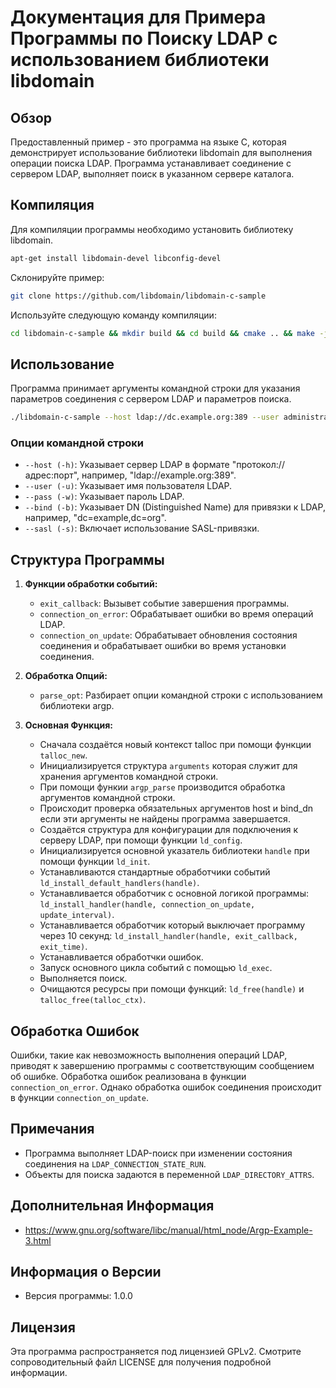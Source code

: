 # Документация для Примера Программы по Поиску LDAP с использованием библиотеки libdomain

## Обзор

Предоставленный пример - это программа на языке C, которая демонстрирует использование библиотеки libdomain для выполнения операции поиска LDAP.
Программа устанавливает соединение с сервером LDAP, выполняет поиск в указанном сервере каталога.

## Компиляция

Для компиляции программы необходимо установить библиотеку libdomain.

```bash
apt-get install libdomain-devel libconfig-devel
```

Склонируйте пример:
```bash
git clone https://github.com/libdomain/libdomain-c-sample
```

Используйте следующую команду компиляции:

```bash
cd libdomain-c-sample && mkdir build && cd build && cmake .. && make -j `nproc`
```

## Использование

Программа принимает аргументы командной строки для указания параметров соединения с сервером LDAP и параметров поиска.

```bash
./libdomain-c-sample --host ldap://dc.example.org:389 --user administrator --pass password --bind "dc=example,dc=org" --sasl
```

### Опции командной строки

- `--host (-h)`: Указывает сервер LDAP в формате "протокол://адрес:порт", например, "ldap://example.org:389".
- `--user (-u)`: Указывает имя пользователя LDAP.
- `--pass (-w)`: Указывает пароль LDAP.
- `--bind (-b)`: Указывает DN (Distinguished Name) для привязки к LDAP, например, "dc=example,dc=org".
- `--sasl (-s)`: Включает использование SASL-привязки.

## Структура Программы

1. **Функции обработки событий:**
   - `exit_callback`: Вызывет событие завершения программы.
   - `connection_on_error`: Обрабатывает ошибки во время операций LDAP.
   - `connection_on_update`: Обрабатывает обновления состояния соединения и обрабатывает ошибки во время установки соединения.

2. **Обработка Опций:**
   - `parse_opt`: Разбирает опции командной строки с использованием библиотеки argp.

3. **Основная Функция:**
   - Сначала создаётся новый контекст talloc при помощи функции `talloc_new`.
   - Инициализируется структура `arguments` которая служит для хранения аргументов командной строки.
   - При помощи функии `argp_parse` производится обработка аргументов командной строки.
   - Происходит проверка обязательных аргументов host и bind_dn если эти аргументы не найдены программа завершается.
   - Создаётся структура для конфигурации для подключения к серверу LDAP, при помощи функции `ld_config`.
   - Инициализируется основной указатель библиотеки `handle` при помощи функции `ld_init`.
   - Устанавливаются стандартные обработчики событий `ld_install_default_handlers(handle)`.
   - Устанавливается обработчик с основной логикой программы: `ld_install_handler(handle, connection_on_update, update_interval)`.
   - Устанавливается обработчик который выключает программу через 10 секунд: `ld_install_handler(handle, exit_callback, exit_time)`.
   - Устанавливается обработчки ошибок.
   - Запуск основного цикла событий с помощью `ld_exec`.
   - Выполняется поиск.
   - Очищаются ресурсы при помощи функций: `ld_free(handle)` и `talloc_free(talloc_ctx)`.

## Обработка Ошибок

Ошибки, такие как невозможность выполнения операций LDAP, приводят к завершению программы с соответствующим сообщением об ошибке.
Обработка ошибок реализована в функции `connection_on_error`. Однако обработка ошибок соединения происходит в функции `connection_on_update`.

## Примечания

- Программа выполняет LDAP-поиск при изменении состояния соединения на `LDAP_CONNECTION_STATE_RUN`.
- Объекты для поиска задаются в переменной `LDAP_DIRECTORY_ATTRS`.

## Дополнительная Информация

- https://www.gnu.org/software/libc/manual/html_node/Argp-Example-3.html

## Информация о Версии

- Версия программы: 1.0.0

## Лицензия

Эта программа распространяется под лицензией GPLv2. Смотрите сопроводительный файл LICENSE для получения подробной информации.
